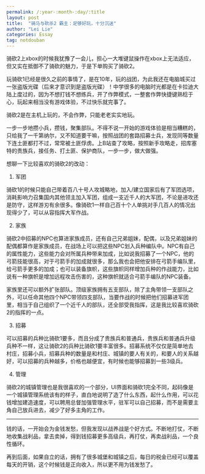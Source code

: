 ```yaml
---
permalink: /:year-:month-:day/:title
layout: post
title:  "骑马与砍杀2 霸主：足够好玩，十分沉迷"
author: "Lei Lie"
categories: Essay
tag: notdouban
---
```


骑砍2上xbox的时候我犹豫了一会儿，担心一大堆键鼠操作在xbox上无法适应，但又实在抵御不了骑砍的魅力，于是下单购买了骑砍2。

玩骑砍1已经是很久之前的事情了，是在10年，玩的战团，为此我还在电脑城买过一张盗版光碟（后来才意识到是盗版光碟）！中学很多的电脑时光都是在卡拉迪大陆上度过的，因为不想打钱不想练兵，开了作弊模式，一整套作弊快捷键熟稔于心，玩起来相当没有游戏体验，不过快乐就完事了。

骑砍2是在主机上玩的，不会作弊，只能老老实实地玩。

一步一步地攒小兵，攒钱，聚集部队。不得不说一开始的游戏体验是相当糟糕的，只给我了一千第纳尔，又不知道要干嘛，按照战团的套路招募士兵，发现同等数量下连土匪都打不过，常常被土匪俘虏。上B站查了攻略，按照新手攻略走，招库塞特的贵族兵，接任务、打土匪、保护商队，一步一步，做大做强。

想聊一下比较喜欢的骑砍2的改动：

1) 军团

骑砍1的时候只能自己带着百八十号人攻城略地，加入/建立国家后有了军团选项，消耗影响力召集国内其他领主加入军团，组成一支近千人的大军团，不论是进攻还是防守，这样游刃有余很多。像骑砍1一样自己百十个人单挑对手几百人的情况出现得少了，可以从容指挥大军作战。

2) 家族

骑砍2中招募的NPC也算进家族成员，还有自己兄弟姐妹，配偶，以及兄弟姐妹的配偶都算作是家族成员，在战场上可以把这些NPC划入兵种编队中。NPC有自己的属性能力，这些能力会对所属兵种带来加成，比如说我招募了一个NPC，他的弓箭技能很高，对于弓箭手的加成就很多，那么我也会把他安排在弓箭手编队里，给弓箭手更多的加成；也可以装备旗帜，这些旗帜同样增加兵种的作战能力，比如说有一种旗帜是增加远程攻击伤害的，这种旗帜就适合弓箭手编队的NPC装备。

家族里还可以额外扩张部队。顶级家族拥有五支部队，除了主角带领一支部队之外，可以任命其他四个NPC带领四支部队，当要作战的时候把他们招募进军团里，相当于自己组织了一个近千人的部队，还全部受我指挥，这是我比较喜欢骑砍2的指挥的一点。

3) 招募

可以招募的兵种比骑砍1要多，而且分成了贵族兵和普通兵，贵族兵和普通兵升级兵种不一样，这让骑砍2的兵种比骑砍1要丰富很多。招募系统不仅仅是简单地去村庄，招募小兵，招募兵种的数量是和村庄、城镇的要人有关的，和要人的关系越好，可以招募的兵种越多，价格也越便宜，有时候也能够招募到一些3级兵。

4) 管理

骑砍2的城镇管理也是我很喜欢的一个部分，UI界面和骑砍1完全不同，起码像是一个城镇管理系统该有的样子，直白地说明了造了什么东西，起什么作用，可以花钱增加建造速度，可以聘用总督加强管理水平，驻军可以自己招募，而不是需要主角自己放兵进去，减少了好多主角的工作。

---

钱的话，一开始会为金钱发愁，但我发现以战养战是个好方式。不断地打仗，不断地收集战利品，拿去卖掉，得到钱招募更多高级兵，再打仗，再卖战利品，一个良性循环。

再到后面，如果自立的话，拥有了很多城堡和城镇之后，每日的税金已经可以覆盖每天的开销，这个时候钱是正向收入，所以更不用为钱发愁了。
